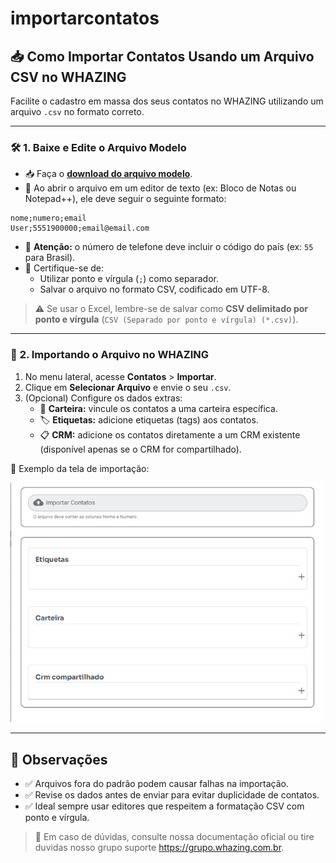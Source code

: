 # importarcontatos

## 📥 **Como Importar Contatos Usando um Arquivo CSV no WHAZING**

Facilite o cadastro em massa dos seus contatos no WHAZING utilizando um arquivo `.csv` no formato correto.

***

### 🛠️ **1. Baixe e Edite o Arquivo Modelo**

* 📥 Faça o [**download do arquivo modelo**](../importarcontatos/modelo.csv).
* 📝 Ao abrir o arquivo em um editor de texto (ex: Bloco de Notas ou Notepad++), ele deve seguir o seguinte formato:

```csv
nome;numero;email
User;5551900000;email@email.com
```

* 🔢 **Atenção:** o número de telefone deve incluir o código do país (ex: `55` para Brasil).
* 💾 Certifique-se de:
  * Utilizar ponto e vírgula (`;`) como separador.
  * Salvar o arquivo no formato CSV, codificado em UTF-8.

> ⚠️ Se usar o Excel, lembre-se de salvar como **CSV delimitado por ponto e vírgula** (`CSV (Separado por ponto e vírgula) (*.csv)`).

***

### 🚀 **2. Importando o Arquivo no WHAZING**

1. No menu lateral, acesse **Contatos** > **Importar**.
2. Clique em **Selecionar Arquivo** e envie o seu `.csv`.
3. (Opcional) Configure os dados extras:
   * 🧳 **Carteira:** vincule os contatos a uma carteira específica.
   * 🏷️ **Etiquetas:** adicione etiquetas (tags) aos contatos.
   * 📋 **CRM:** adicione os contatos diretamente a um CRM existente (disponível apenas se o CRM for compartilhado).

📸 Exemplo da tela de importação:

![print](../importarcontatos/whazing.png)

***

## 📌 Observações

* ✅ Arquivos fora do padrão podem causar falhas na importação.
* ✅ Revise os dados antes de enviar para evitar duplicidade de contatos.
* ✅ Ideal sempre usar editores que respeitem a formatação CSV com ponto e vírgula.

> 💬 Em caso de dúvidas, consulte nossa documentação oficial ou tire duvidas nosso grupo suporte https://grupo.whazing.com.br.
